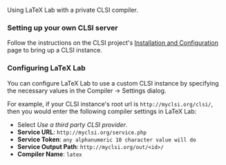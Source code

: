 Using LaTeX Lab with a private CLSI compiler.

### Setting up your own CLSI server ###

Follow the instructions on the CLSI project's <a href='http://code.google.com/p/common-latex-service-interface/wiki/InstallAndConfig'>Installation and Configuration</a> page to bring up a CLSI instance.

### Configuring LaTeX Lab ###
You can configure LaTeX Lab to use a custom CLSI instance by specifying the necessary values in the Compiler -> Settings dialog.

For example, if your CLSI instance's root url is `http://myclsi.org/clsi/`, then you would enter the following compiler settings in LaTeX Lab:
  * Select _Use a third party CLSI provider_.
  * **Service URL**: `http://myclsi.org/service.php`
  * **Service Token**: `any alphanumeric 10 character value will do`
  * **Service Output Path**: `http://myclsi.org/out/<id>/`
  * **Compiler Name**: `latex`